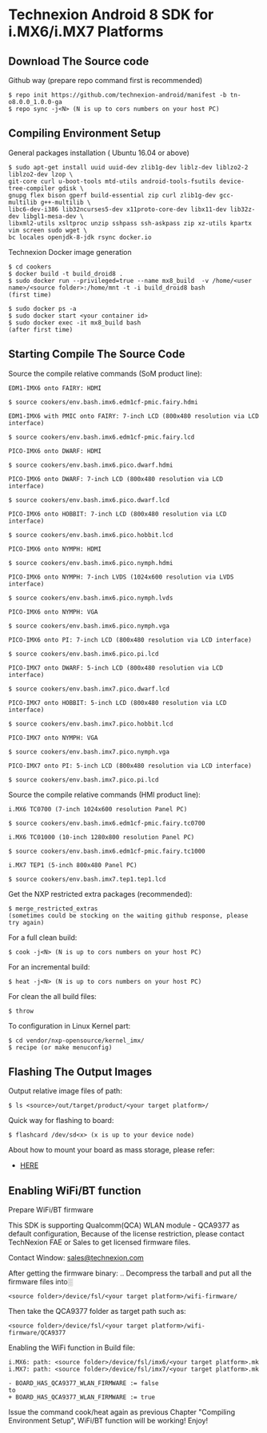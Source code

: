 # Technexion Android 8 SDK for i.MX6/i.MX7 Platforms
## Download The Source code

Github way (prepare repo command first is recommended)

    $ repo init https://github.com/technexion-android/manifest -b tn-o8.0.0_1.0.0-ga
    $ repo sync -j<N> (N is up to cors numbers on your host PC)

## Compiling Environment Setup

General packages installation ( Ubuntu 16.04 or above)

    $ sudo apt-get install uuid uuid-dev zlib1g-dev liblz-dev liblzo2-2 liblzo2-dev lzop \
    git-core curl u-boot-tools mtd-utils android-tools-fsutils device-tree-compiler gdisk \
    gnupg flex bison gperf build-essential zip curl zlib1g-dev gcc-multilib g++-multilib \
    libc6-dev-i386 lib32ncurses5-dev x11proto-core-dev libx11-dev lib32z-dev libgl1-mesa-dev \
    libxml2-utils xsltproc unzip sshpass ssh-askpass zip xz-utils kpartx vim screen sudo wget \
    bc locales openjdk-8-jdk rsync docker.io

Technexion Docker image generation

    $ cd cookers
    $ docker build -t build_droid8 .
    $ sudo docker run --privileged=true --name mx8_build  -v /home/<user name>/<source folder>:/home/mnt -t -i build_droid8 bash
    (first time)

    $ sudo docker ps -a
    $ sudo docker start <your container id>
    $ sudo docker exec -it mx8_build bash
    (after first time)


## Starting Compile The Source Code

Source the compile relative commands (SoM product line):

    EDM1-IMX6 onto FAIRY: HDMI

    $ source cookers/env.bash.imx6.edm1cf-pmic.fairy.hdmi

    EDM1-IMX6 with PMIC onto FAIRY: 7-inch LCD (800x480 resolution via LCD interface)

    $ source cookers/env.bash.imx6.edm1cf-pmic.fairy.lcd

    PICO-IMX6 onto DWARF: HDMI

    $ source cookers/env.bash.imx6.pico.dwarf.hdmi

    PICO-IMX6 onto DWARF: 7-inch LCD (800x480 resolution via LCD interface)

    $ source cookers/env.bash.imx6.pico.dwarf.lcd

    PICO-IMX6 onto HOBBIT: 7-inch LCD (800x480 resolution via LCD interface)

    $ source cookers/env.bash.imx6.pico.hobbit.lcd

    PICO-IMX6 onto NYMPH: HDMI

    $ source cookers/env.bash.imx6.pico.nymph.hdmi

    PICO-IMX6 onto NYMPH: 7-inch LVDS (1024x600 resolution via LVDS interface)

    $ source cookers/env.bash.imx6.pico.nymph.lvds

    PICO-IMX6 onto NYMPH: VGA

    $ source cookers/env.bash.imx6.pico.nymph.vga

    PICO-IMX6 onto PI: 7-inch LCD (800x480 resolution via LCD interface)

    $ source cookers/env.bash.imx6.pico.pi.lcd

    PICO-IMX7 onto DWARF: 5-inch LCD (800x480 resolution via LCD interface)

    $ source cookers/env.bash.imx7.pico.dwarf.lcd

    PICO-IMX7 onto HOBBIT: 5-inch LCD (800x480 resolution via LCD interface)

    $ source cookers/env.bash.imx7.pico.hobbit.lcd

    PICO-IMX7 onto NYMPH: VGA

    $ source cookers/env.bash.imx7.pico.nymph.vga

    PICO-IMX7 onto PI: 5-inch LCD (800x480 resolution via LCD interface)

    $ source cookers/env.bash.imx7.pico.pi.lcd

Source the compile relative commands (HMI product line):

    i.MX6 TC0700 (7-inch 1024x600 resolution Panel PC)

    $ source cookers/env.bash.imx6.edm1cf-pmic.fairy.tc0700

    i.MX6 TC01000 (10-inch 1280x800 resolution Panel PC)

    $ source cookers/env.bash.imx6.edm1cf-pmic.fairy.tc1000

    i.MX7 TEP1 (5-inch 800x480 Panel PC)

    $ source cookers/env.bash.imx7.tep1.tep1.lcd

Get the NXP restricted extra packages (recommended):

    $ merge_restricted_extras
    (sometimes could be stocking on the waiting github response, please try again)

For a full clean build:

    $ cook -j<N> (N is up to cors numbers on your host PC)

For an incremental build:

    $ heat -j<N> (N is up to cors numbers on your host PC)

For clean the all build files:

    $ throw

To configuration in Linux Kernel part:

    $ cd vendor/nxp-opensource/kernel_imx/
    $ recipe (or make menuconfig)

## Flashing The Output Images

Output relative image files of path:

    $ ls <source>/out/target/product/<your target platform>/

Quick way for flashing to board:

    $ flashcard /dev/sd<x> (x is up to your device node)

About how to mount your board as mass storage, please refer:
* [HERE](https://github.com/TechNexion/u-boot-edm/wiki/Use-mfgtool-to-flash-eMMC)

## Enabling WiFi/BT function

Prepare WiFi/BT firmware

This SDK is supporting Qualcomm(QCA) WLAN module - QCA9377 as default configuration, Because of the license restriction, please contact TechNexion FAE or Sales to get licensed firmware files.

Contact Window: sales@technexion.com

After getting the firmware binary: .. Decompress the tarball and put all the firmware files into░

    <source folder>/device/fsl/<your target platform>/wifi-firmware/

Then take the QCA9377 folder as target path such as:

    <source folder>/device/fsl/<your target platform>/wifi-firmware/QCA9377

Enabling the WiFi function in Build file:

    i.MX6: path: <source folder>/device/fsl/imx6/<your target platform>.mk
    i.MX7: path: <source folder>/device/fsl/imx7/<your target platform>.mk

    - BOARD_HAS_QCA9377_WLAN_FIRMWARE := false
    to
    + BOARD_HAS_QCA9377_WLAN_FIRMWARE := true

Issue the command cook/heat again as previous Chapter "Compiling Environment Setup", WiFi/BT function will be working! Enjoy!
